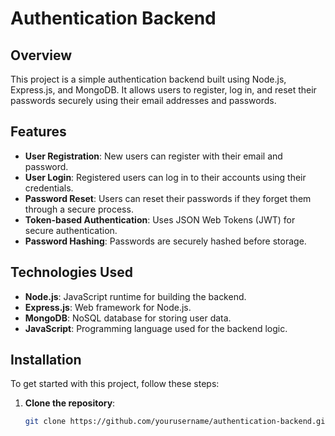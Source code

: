 # Authentication Backend

## Overview

This project is a simple authentication backend built using Node.js, Express.js, and MongoDB. It allows users to register, log in, and reset their passwords securely using their email addresses and passwords.

## Features

- **User Registration**: New users can register with their email and password.
- **User Login**: Registered users can log in to their accounts using their credentials.
- **Password Reset**: Users can reset their passwords if they forget them through a secure process.
- **Token-based Authentication**: Uses JSON Web Tokens (JWT) for secure authentication.
- **Password Hashing**: Passwords are securely hashed before storage.

## Technologies Used

- **Node.js**: JavaScript runtime for building the backend.
- **Express.js**: Web framework for Node.js.
- **MongoDB**: NoSQL database for storing user data.
- **JavaScript**: Programming language used for the backend logic.

## Installation

To get started with this project, follow these steps:

1. **Clone the repository**:

   ```bash
   git clone https://github.com/yourusername/authentication-backend.git
